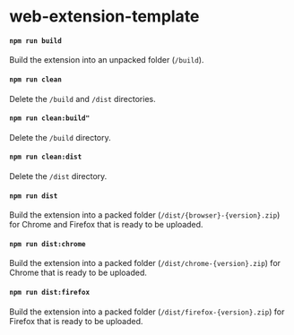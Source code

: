 # web-extension-template

#### `npm run build`

Build the extension into an unpacked folder (`/build`).

#### `npm run clean`

Delete the `/build` and `/dist` directories.

#### `npm run clean:build"`

Delete the `/build` directory.

#### `npm run clean:dist`

Delete the `/dist` directory.

#### `npm run dist`

Build the extension into a packed folder (`/dist/{browser}-{version}.zip`) for Chrome and Firefox that is ready to be uploaded.

#### `npm run dist:chrome`

Build the extension into a packed folder (`/dist/chrome-{version}.zip`) for Chrome that is ready to be uploaded.

#### `npm run dist:firefox`

Build the extension into a packed folder (`/dist/firefox-{version}.zip`) for Firefox that is ready to be uploaded.